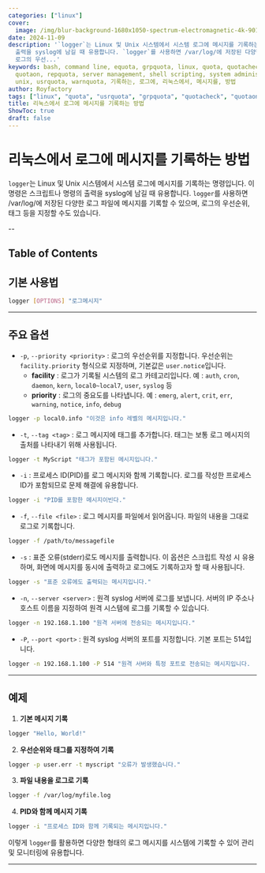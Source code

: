 ```yaml
---
categories: ["linux"]
cover:
  image: /img/blur-background-1680x1050-spectrum-electromagnetic-4k-901-1.jpg
date: 2024-11-09
description: '`logger`는 Linux 및 Unix 시스템에서 시스템 로그에 메시지를 기록하는 명령입니다. 이 명령은 스크립트나 명령의
  출력을 syslog에 남길 때 유용합니다. `logger`를 사용하면 /var/log/에 저장된 다양한 로그 파일에 메시지를 기록할 수 있으며,
  로그의 우선...'
keywords: bash, command line, equota, grpquota, linux, quota, quotacheck, quotaoff,
  quotaon, repquota, server management, shell scripting, system administration, terminal,
  unix, usrquota, warnquota, 기록하는, 로그에, 리눅스에서, 메시지를, 방법
author: Royfactory
tags: ["linux", "quota", "usrquota", "grpquota", "quotacheck", "quotaon", "equota", "repquota", "quotaoff", "warnquota"]
title: 리눅스에서 로그에 메시지를 기록하는 방법
ShowToc: true
draft: false
---
```


# 리눅스에서 로그에 메시지를 기록하는 방법

`logger`는 Linux 및 Unix 시스템에서 시스템 로그에 메시지를 기록하는 명령입니다. 이 명령은 스크립트나 명령의 출력을 syslog에 남길 때 유용합니다. `logger`를 사용하면 /var/log/에 저장된 다양한 로그 파일에 메시지를 기록할 수 있으며, 로그의 우선순위, 태그 등을 지정할 수도 있습니다.

--
## Table of Contents

## 기본 사용법

```bash
logger [OPTIONS] "로그메시지"
```

---

## 주요 옵션

- `-p`, `--priority <priority>` : 로그의 우선순위를 지정합니다. 우선순위는 `facility.priority` 형식으로 지정하며, 기본값은 `user.notice`입니다.
  - **facility** : 로그가 기록될 시스템의 로그 카테고리입니다. 예 : `auth`, `cron`, `daemon`, `kern`, `local0~local7`, `user`, `syslog` 등
  - **priority** : 로그의 중요도를 나타냅니다. 예 : `emerg`, `alert`, `crit`, `err`, `warning`, `notice`, `info`, `debug`
```bash
logger -p local0.info "이것은 info 레벨의 메시지입니다."
```
- `-t`, `--tag <tag>` : 로그 메시지에 태그를 추가합니다. 태그는 보통 로그 메시지의 출처를 나타내기 위해 사용됩니다.
```bash
logger -t MyScript "태그가 포함된 메시지입니다."
```
- `-i` : 프로세스 ID(PID)를 로그 메시지와 함께 기록합니다. 로그를 작성한 프로세스 ID가 포함되므로 문제 해결에 유용합니다.
```bash
logger -i "PID를 포함한 메시지이빈다."
```
- `-f`, `--file <file>` : 로그 메시지를 파일에서 읽어옵니다. 파일의 내용을 그대로 로그로 기록합니다.
```bash
logger -f /path/to/messagefile
```
- `-s` : 표준 오류(stderr)로도 메시지를 출력합니다. 이 옵션은 스크립트 작성 시 유용하며, 화면에 메시지를 동시에 출력하고 로그에도 기록하고자 할 때 사용됩니다.
```bash
logger -s "표준 오류에도 출력되는 메시지입니다."
```
- `-n`, `--server <server>` : 원격 syslog 서버에 로그를 보냅니다. 서버의 IP 주소나 호스트 이름을 지정하여 원격 시스템에 로그를 기록할 수 있습니다.
```bash
logger -n 192.168.1.100 "원격 서버에 전송되는 메시지입니다."
```
- `-P`, `--port <port>` : 원격 syslog 서버의 포트를 지정합니다. 기본 포트는 514입니다.
```bash
logger -n 192.168.1.100 -P 514 "원격 서버와 특정 포트로 전송되는 메시지입니다.
```

---

## 예제

1. **기본 메시지 기록**
```bash
logger "Hello, World!"
```
2. **우선순위와 태그를 지정하여 기록**
```bash
logger -p user.err -t myscript "오류가 발생했습니다."
```
3. **파일 내용을 로그로 기록**
```bash
logger -f /var/log/myfile.log
```
4. **PID와 함께 메시지 기록**
```bash
logger -i "프로세스 ID와 함께 기록되는 메시지입니다."
```

이렇게 `logger`를 활용하면 다양한 형태의 로그 메시지를 시스템에 기록할 수 있어 관리 및 모니터링에 유용합니다.

---

